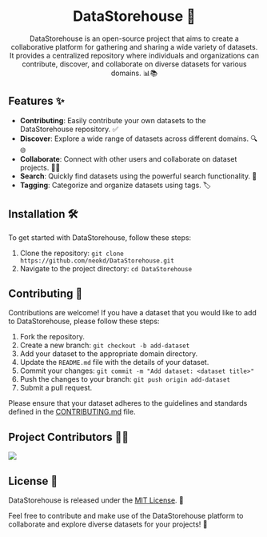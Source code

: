 <div align="center">

# DataStorehouse 🚀

DataStorehouse is an open-source project that aims to create a collaborative platform for gathering and sharing a wide variety of datasets. It provides a centralized repository where individuals and organizations can contribute, discover, and collaborate on diverse datasets for various domains. 📊📚

</div>

## Features ✨

- **Contributing**: Easily contribute your own datasets to the DataStorehouse repository. ✅
- **Discover**: Explore a wide range of datasets across different domains. 🔍🌐
- **Collaborate**: Connect with other users and collaborate on dataset projects. 🤝💡
- **Search**: Quickly find datasets using the powerful search functionality. 🔎
- **Tagging**: Categorize and organize datasets using tags. 🏷️

## Installation 🛠️

To get started with DataStorehouse, follow these steps:

1. Clone the repository: `git clone https://github.com/neokd/DataStorehouse.git`
2. Navigate to the project directory: `cd DataStorehouse`

## Contributing 👥

Contributions are welcome! If you have a dataset that you would like to add to DataStorehouse, please follow these steps:

1. Fork the repository.
2. Create a new branch: `git checkout -b add-dataset`
3. Add your dataset to the appropriate domain directory.
4. Update the `README.md` file with the details of your dataset.
5. Commit your changes: `git commit -m "Add dataset: <dataset title>"`
6. Push the changes to your branch: `git push origin add-dataset`
7. Submit a pull request.

Please ensure that your dataset adheres to the guidelines and standards defined in the [CONTRIBUTING.md](./CONTRIBUTING.md) file.

## Project Contributors 🧑‍💻
<a href="https://github.com/neokd/DataStorehouse/graphs/contributors">
  <img src="https://contrib.rocks/image?repo=neokd/DataStorehouse" />
</a>


## License 📝

DataStorehouse is released under the [MIT License](./LICENSE.md). 📄

Feel free to contribute and make use of the DataStorehouse platform to collaborate and explore diverse datasets for your projects! 🌟
